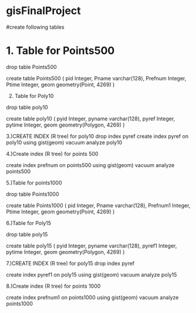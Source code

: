 # gisFinalProject

#create following tables

# 1. Table for Points500
    
 drop table Points500

 create table Points500 (
    pid Integer,
    Pname varchar(128),
    Prefnum Integer,
    Ptime Integer,
    geom geometry(Point, 4269)
   )


 2. Table for Poly10

 drop table poly10

create table poly10 (
    pyid Integer,
    pyname varchar(128),
    pyref Integer,
    pytime Integer,
    geom geometry(Polygon, 4269)
    )
    
    
 3.)CREATE INDEX (R tree) for poly10
 drop index pyref
create index pyref on poly10 using gist(geom)
vacuum analyze poly10

4.)Create index (R tree) for points 500

create index prefnum on points500 using gist(geom)
vacuum analyze points500

5.)Table for points1000

 drop table Points1000

 create table Points1000 (
    pid Integer,
    Pname varchar(128),
    Prefnum1 Integer,
    Ptime Integer,
    geom geometry(Point, 4269)
   )


6.)Table for Poly15

 drop table poly15

create table poly15 (
    pyid Integer,
    pyname varchar(128),
    pyref1 Integer,
    pytime Integer,
    geom geometry(Polygon, 4269)
    )

7.)CREATE INDEX (R tree) for poly15
 drop index pyref
 
create index pyref1 on poly15 using gist(geom)
vacuum analyze poly15

8.)Create index (R tree) for points 1000

create index prefnum1 on points1000 using gist(geom)
vacuum analyze points1000